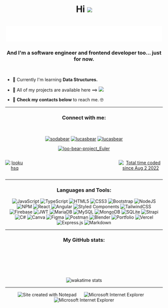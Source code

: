 <h1 align="center">Hi  <a href="https://www.gautamkrishnar.com/"><img src="https://media.giphy.com/media/hvRJCLFzcasrR4ia7z/giphy.gif" width="5%"></a></h1>


<div align="center">
<br/>
  <img height="50" alt="I'm Lucas and I like programming" src="https://raw.githubusercontent.com/loo-kuhs/loo-kuhs/master/images/note.svg" />
</div>


<h3 align="center">And I'm a software engineer and frontend developer too... just for now.</h3>
<br/>

- 🧠 Currently I'm learning **Data Structures.**

- 💼 All of my projects are available here ⟹ [![](https://img.shields.io/website?color=9F9F9F&style=flat-square&up_message=who-is-tofubear.web.app&url=https%3A%2F%2Fwho-is-tofubear.web.app)](https://who-is-tofubear.web.app)

- 📮 **Check my contacts below** to reach me. 🤓

---

<h3 align="center">Connect with me:</h3>
<br />
<p align="center">
<a href="https://dev.to/sodabear" target="_blank"><img align="center" src="https://raw.githubusercontent.com/rahuldkjain/github-profile-readme-generator/master/src/images/icons/Social/devto.svg" alt="sodabear" height="30" width="40" /></a>
<a href="https://linkedin.com/in/lucasbear" target="_blank"><img align="center" src="https://raw.githubusercontent.com/rahuldkjain/github-profile-readme-generator/master/src/images/icons/Social/linked-in-alt.svg" alt="lucasbear" height="30" width="40" /></a>
<a href="https://www.leetcode.com/lucasbear" target="_blank"><img align="center" src="https://raw.githubusercontent.com/rahuldkjain/github-profile-readme-generator/master/src/images/icons/Social/leet-code.svg" alt="lucasbear" height="30" width="40" /></a>

<br/>
<div align="center">
<a href="https://projecteuler.net/profile/loo-bear.png" target="_blank">
<img src="https://projecteuler.net/profile/loo-bear.png" alt="loo-bear-project_Euler" height="45" width="150"/>
</a>
</div>

</p>
<div align="center" style="display: flex; flex-direction: row">
<p style="padding-right: 60%"> <a href="https://twitter.com/lookuhsq" target="blank"><img src="https://img.shields.io/twitter/follow/lookuhsq?logo=twitter&style=for-the-badge" alt="lookuhsq" /></a> </p>
<p > <a href="https://wakatime.com/@7aee7cd2-8a51-4317-9fdf-79cd11388f61"><img src="https://wakatime.com/badge/user/7aee7cd2-8a51-4317-9fdf-79cd11388f61.svg?style=for-the-badge" alt="Total time coded since Aug 2 2022" /></a> </p>
</div>


---

<h3 align="center">Languages and Tools:</h3>
<p align="center"><img src="https://img.shields.io/badge/javascript-%23323330.svg?style=flat-square&logo=javascript&logoColor=%23F7DF1E" alt="JavaScript"> <img src="https://img.shields.io/badge/typescript-%23007ACC.svg?style=flat-square&logo=typescript&logoColor=white" alt="TypeScript"> <img src="https://img.shields.io/badge/html5-%23E34F26.svg?style=flat-square&logo=html5&logoColor=white" alt="HTML5"> <img src="https://img.shields.io/badge/css3-%231572B6.svg?style=flat-square&logo=css3&logoColor=white" alt="CSS3"> <img src="https://img.shields.io/badge/bootstrap-%23563D7C.svg?style=flat-square&logo=bootstrap&logoColor=white" alt="Bootstrap"> <img src="https://img.shields.io/badge/node.js-6DA55F?style=flat-square&logo=node.js&logoColor=white" alt="NodeJS"> <img src="https://img.shields.io/badge/NPM-%23000000.svg?style=flat-square&logo=npm&logoColor=white" alt="NPM"> <img src="https://img.shields.io/badge/react-%2320232a.svg?style=flat-square&logo=react&logoColor=%2361DAFB" alt="React"> <img src="https://img.shields.io/badge/angular-%23DD0031.svg?style=flat-square&logo=angular&logoColor=white" alt="Angular"> <img src="https://img.shields.io/badge/styled--components-DB7093?style=flat-square&logo=styled-components&logoColor=white" alt="Styled Components"> <img src="https://img.shields.io/badge/tailwindcss-%2338B2AC.svg?style=flat-square&logo=tailwind-css&logoColor=white" alt="TailwindCSS"> <img src="https://img.shields.io/badge/firebase-%23039BE5.svg?style=flat-square&logo=firebase" alt="Firebase"> <img src="https://img.shields.io/badge/JWT-black?style=flat-square&logo=JSON%20web%20tokens" alt="JWT"> <img src="https://img.shields.io/badge/MariaDB-003545?style=flat-square&logo=mariadb&logoColor=white" alt="MariaDB"> <img src="https://img.shields.io/badge/mysql-%2300f.svg?style=flat-square&logo=mysql&logoColor=white" alt="MySQL"> <img src="https://img.shields.io/badge/MongoDB-%234ea94b.svg?style=flat-square&logo=mongodb&logoColor=white" alt="MongoDB"> <img src="https://img.shields.io/badge/sqlite-%2307405e.svg?style=flat-square&logo=sqlite&logoColor=white" alt="SQLite"> <img src="https://img.shields.io/badge/strapi-%232E7EEA.svg?style=flat-square&logo=strapi&logoColor=white" alt="Strapi"> <img src="https://img.shields.io/badge/c%23-%23239120.svg?style=flat-square&logo=c-sharp&logoColor=white" alt="C#"> <img src="https://img.shields.io/badge/Canva-%2300C4CC.svg?style=flat-square&logo=Canva&logoColor=white" alt="Canva"> <img src="https://img.shields.io/badge/figma-%23F24E1E.svg?style=flat-square&logo=figma&logoColor=white" alt="Figma"> <img src="https://img.shields.io/badge/Postman-FF6C37?style=flat-square&logo=postman&logoColor=white" alt="Postman"> <img src="https://img.shields.io/badge/blender-%23F5792A.svg?style=flat-square&logo=blender&logoColor=white" alt="Blender"> <img src="https://img.shields.io/badge/Portfolio-%23000000.svg?style=flat-square&logo=firefox&logoColor=#FF7139" alt="Portfolio"> <img src="https://img.shields.io/badge/vercel-%23000000.svg?style=flat-square&logo=vercel&logoColor=white" alt="Vercel"> <img src="https://img.shields.io/badge/express.js-%23404d59.svg?style=flat-square&logo=express&logoColor=%2361DAFB" alt="Express.js">  <img src="https://img.shields.io/badge/markdown-%23000000.svg?style=flat-square&logo=markdown&logoColor=white" alt="Markdown"></p>

---

<h3 align="center">My GitHub stats:</h3>
<br />
<p align="center">
<img src="https://github-readme-stats.vercel.app/api/top-langs/?username=loo-kuhs&theme=aura&hide_border=false&include_all_commits=true&count_private=true&layout=compact&hide_title=false&langs_count=8" alt="">
</p>
<br/>
<p align="center"><img src="https://github-readme-stats.vercel.app/api/wakatime?username=loo_kuhs&range=last_7_days&theme=aura&layout=compact&custom_title=This+week+I+coded+using:" alt="wakatime stats"></p>

---

<div align="center">
  <img src="https://raw.githubusercontent.com/BrunnerLivio/brunnerlivio/master/images/notepad.gif" alt="Site created with Notepad" height="30" />
<!-- "margin-right: whatever;" -->
  <span>&nbsp;&nbsp;&nbsp;&nbsp;</span>  
  <img src="https://raw.githubusercontent.com/BrunnerLivio/brunnerlivio/master/images/ie_logo.gif" alt="Microsoft Internet Explorer" />
  <span>&nbsp;&nbsp;&nbsp;&nbsp;</span>  
  <img src="https://raw.githubusercontent.com/BrunnerLivio/brunnerlivio/master/images/noframes.gif" alt="Microsoft Internet Explorer" />
</div>

<br />

<div align="center">
<p><a href="https://visitcount.itsvg.in"><img src="https://visitcount.itsvg.in/api?id=loo-kuhs&icon=1&color=6" alt=""></a></p>
</div>